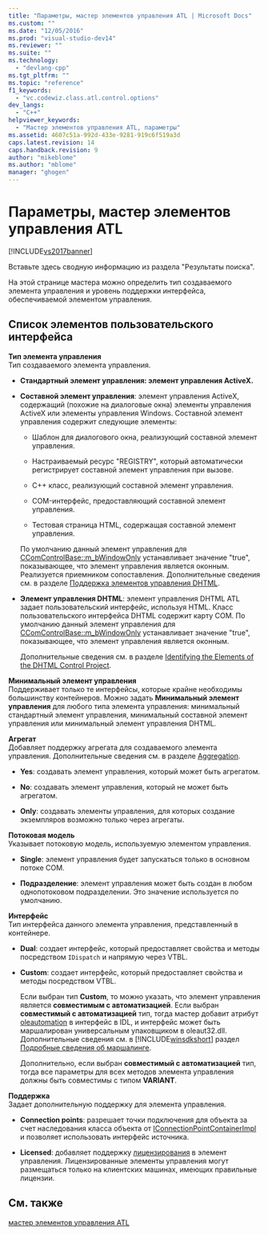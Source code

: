 ```yaml
---
title: "Параметры, мастер элементов управления ATL | Microsoft Docs"
ms.custom: ""
ms.date: "12/05/2016"
ms.prod: "visual-studio-dev14"
ms.reviewer: ""
ms.suite: ""
ms.technology: 
  - "devlang-cpp"
ms.tgt_pltfrm: ""
ms.topic: "reference"
f1_keywords: 
  - "vc.codewiz.class.atl.control.options"
dev_langs: 
  - "C++"
helpviewer_keywords: 
  - "Мастер элементов управления ATL, параметры"
ms.assetid: 4607c51a-992d-433e-9281-919c6f519a3d
caps.latest.revision: 14
caps.handback.revision: 9
author: "mikeblome"
ms.author: "mblome"
manager: "ghogen"
---
```

# Параметры, мастер элементов управления ATL
[!INCLUDE[vs2017banner](../../assembler/inline/includes/vs2017banner.md)]

Вставьте здесь сводную информацию из раздела "Результаты поиска".  
  
 На этой странице мастера можно определить тип создаваемого элемента управления и уровень поддержки интерфейса, обеспечиваемой элементом управления.  
  
## Список элементов пользовательского интерфейса  
 **Тип элемента управления**  
 Тип создаваемого элемента управления.  
  
-   **Стандартный элемент управления: элемент управления ActiveX.**  
  
-   **Составной элемент управления**: элемент управления ActiveX, содержащий \(похожие на диалоговые окна\) элементы управления ActiveX или элементы управления Windows.  Составной элемент управления содержит следующие элементы:  
  
    -   Шаблон для диалогового окна, реализующий составной элемент управления.  
  
    -   Настраиваемый ресурс "REGISTRY", который автоматически регистрирует составной элемент управления при вызове.  
  
    -   C\+\+ класс, реализующий составной элемент управления.  
  
    -   COM\-интерфейс, предоставляющий составной элемент управления.  
  
    -   Тестовая страница HTML, содержащая составной элемент управления.  
  
     По умолчанию данный элемент управления для [CComControlBase::m\_bWindowOnly](../Topic/CComControlBase::m_bWindowOnly.md) устанавливает значение "true", показывающее, что элемент управления является оконным.  Реализуется приемником сопоставления.  Дополнительные сведения см. в разделе [Поддержка элементов управления DHTML](../../atl/atl-support-for-dhtml-controls.md).  
  
-   **Элемент управления DHTML**: элемент управления DHTML ATL задает пользовательский интерфейс, используя HTML.  Класс пользовательского интерфейса DHTML содержит карту COM.  По умолчанию данный элемент управления для [CComControlBase::m\_bWindowOnly](../Topic/CComControlBase::m_bWindowOnly.md) устанавливает значение "true", показывающее, что элемент управления является оконным.  
  
     Дополнительные сведения см. в разделе [Identifying the Elements of the DHTML Control Project](../../atl/identifying-the-elements-of-the-dhtml-control-project.md).  
  
 **Минимальный элемент управления**  
 Поддерживает только те интерфейсы, которые крайне необходимы большинству контейнеров.  Можно задать **Минимальный элемент управления** для любого типа элемента управления: минимальный стандартный элемент управления, минимальный составной элемент управления или минимальный элемент управления DHTML.  
  
 **Агрегат**  
 Добавляет поддержку агрегата для создаваемого элемента управления.  Дополнительные сведения см. в разделе [Aggregation](../../atl/aggregation.md).  
  
-   **Yes**: создавать элемент управления, который может быть агрегатом.  
  
-   **No**: создавать элемент управления, который не может быть агрегатом.  
  
-   **Only**: создавать элементы управления, для которых создание экземпляров возможно только через агрегаты.  
  
 **Потоковая модель**  
 Указывает потоковую модель, используемую элементом управления.  
  
-   **Single**: элемент управления будет запускаться только в основном потоке COM.  
  
-   **Подразделение**: элемент управления может быть создан в любом однопотоковом подразделении.  Это значение используется по умолчанию.  
  
 **Интерфейс**  
 Тип интерфейса данного элемента управления, представленный в контейнере.  
  
-   **Dual**: создает интерфейс, который предоставляет свойства и методы посредством `IDispatch` и напрямую через VTBL.  
  
-   **Custom**: создает интерфейс, который предоставляет свойства и методы посредством VTBL.  
  
     Если выбран тип **Custom**, то можно указать, что элемент управления является **совместимым с автоматизацией**.  Если выбран **совместимый с автоматизацией** тип, тогда мастер добавит атрибут [oleautomation](../../windows/oleautomation.md) в интерфейс в IDL, и интерфейс может быть маршалирован универсальным упаковщиком в oleaut32.dll.  Дополнительные сведения см. в [!INCLUDE[winsdkshort](../../atl/reference/includes/winsdkshort_md.md)] раздел [Подробные сведения об маршалинге](http://msdn.microsoft.com/library/windows/desktop/ms692621).  
  
     Дополнительно, если выбран **совместимый с автоматизацией** тип, тогда все параметры для всех методов элемента управления должны быть совместимы с типом **VARIANT**.  
  
 **Поддержка**  
 Задает дополнительную поддержку для элемента управления.  
  
-   **Connection points**: разрешает точки подключения для объекта за счет наследования класса объекта от [IConnectionPointContainerImpl](../Topic/IConnectionPointContainerImpl%20Class.md) и позволяет использовать интерфейс источника.  
  
-   **Licensed**: добавляет поддержку [лицензирования](http://msdn.microsoft.com/library/windows/desktop/ms690543) в элемент управления.  Лицензированные элементы управления могут размещаться только на клиентских машинах, имеющих правильные лицензии.  
  
## См. также  
 [мастер элементов управления ATL](../../atl/reference/atl-control-wizard.md)